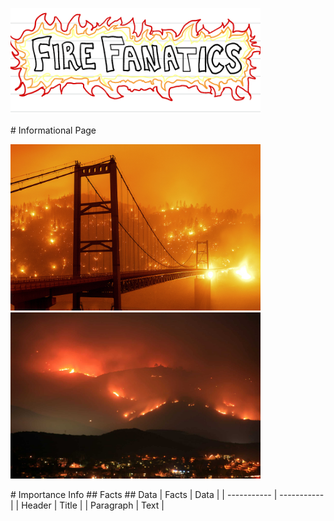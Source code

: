 
<p float="left">
  <img src="image1.png" width="400" />
</p>
# Informational Page
<p float="left">
  <img src="calfire1.jpeg" width="400" />
  <img src="calfire2.jpeg" width="400" /> 
</p>
# Importance 
Info
## Facts                    ## Data
| Facts       | Data         |
| ----------- | ----------- |
| Header      | Title       |
| Paragraph   | Text        |
